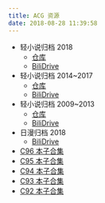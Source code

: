 ```yaml
---
title: ACG 资源
date: 2018-08-28 11:39:58
---
```


+   轻小说归档 2018
    +   [仓库](http://it-ebooks.flygon.net/lightnovel-2018/)
    +   [BiliDrive](http://it-ebooks.flygon.net/lightnovel-2018-bilidrive/)
+   轻小说归档 2014~2017
    +   [仓库](http://it-ebooks.flygon.net/lightnovel-2014-2017/)
    +   [BiliDrive](http://it-ebooks.flygon.net/lightnovel-2014-2017-bilidrive/)
+   轻小说归档 2009~2013
    +   [仓库](http://it-ebooks.flygon.net/lightnovel-2009-2013/)
    +   [BiliDrive](http://it-ebooks.flygon.net/lightnovel-2009-2013-bilidrive/)
+   日漫归档 2018
    +   [BiliDrive](http://it-ebooks.flygon.net/comic-2018-bilidrive)
+   [C96 本子合集](http://it-ebooks.flygon.net/c96/)
+   [C95 本子合集](http://it-ebooks.flygon.net/c95/)
+   [C94 本子合集](http://it-ebooks.flygon.net/c94/)
+   [C93 本子合集](http://it-ebooks.flygon.net/c93/)
+   [C92 本子合集](http://it-ebooks.flygon.net/c92/)